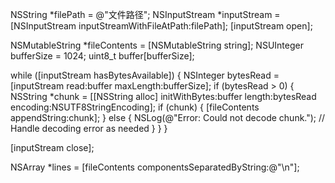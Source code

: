 NSString *filePath = @"文件路径";
NSInputStream *inputStream = [NSInputStream inputStreamWithFileAtPath:filePath];
[inputStream open];

NSMutableString *fileContents = [NSMutableString string];
NSUInteger bufferSize = 1024;
uint8_t buffer[bufferSize];

while ([inputStream hasBytesAvailable]) {
    NSInteger bytesRead = [inputStream read:buffer maxLength:bufferSize];
    if (bytesRead > 0) {
        NSString *chunk = [[NSString alloc] initWithBytes:buffer length:bytesRead encoding:NSUTF8StringEncoding];
        if (chunk) {
            [fileContents appendString:chunk];
        } else {
            NSLog(@"Error: Could not decode chunk.");
            // Handle decoding error as needed
        }
    }
}

[inputStream close];

NSArray *lines = [fileContents componentsSeparatedByString:@"\n"];